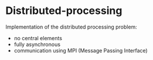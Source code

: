 # Distributed-processing

Implementation of the distributed processing problem:
* no central elements
* fully asynchronous
* communication using MPI (Message Passing Interface)
